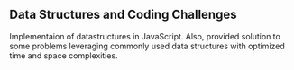 ## Data Structures and Coding Challenges

Implementaion of datastructures in JavaScript. Also, provided solution to some problems leveraging commonly used data structures with optimized time and space complexities.

